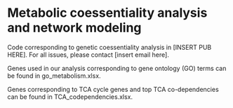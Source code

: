 # Metabolic coessentiality analysis and network modeling

Code corresponding to genetic coessentiality analysis in [INSERT PUB HERE]. For all issues, please contact [insert email here].

Genes used in our analysis corresponding to gene ontology (GO) terms can be found in go_metabolism.xlsx.

Genes corresponding to TCA cycle genes and top TCA co-dependencies can be found in TCA_codependencies.xlsx.
